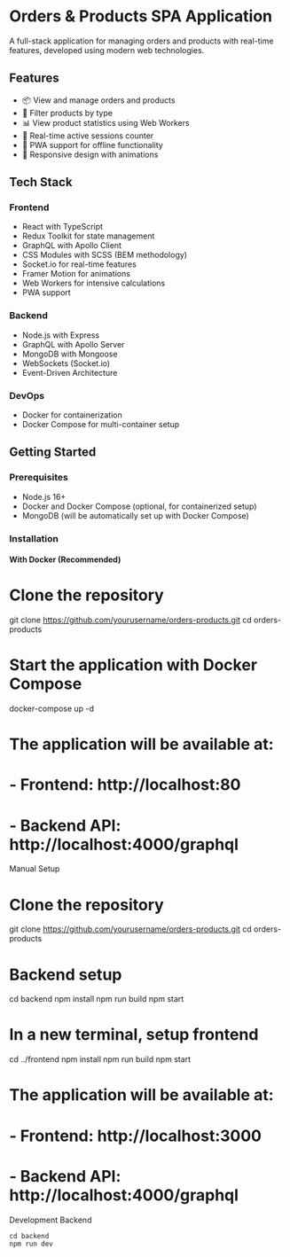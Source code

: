 # Orders & Products SPA Application

A full-stack application for managing orders and products with real-time features, developed using modern web technologies.

## Features

- 📦 View and manage orders and products
- 🔎 Filter products by type
- 📊 View product statistics using Web Workers
- 🔄 Real-time active sessions counter
- 📱 PWA support for offline functionality
- 🚀 Responsive design with animations

## Tech Stack

### Frontend
- React with TypeScript
- Redux Toolkit for state management
- GraphQL with Apollo Client
- CSS Modules with SCSS (BEM methodology)
- Socket.io for real-time features
- Framer Motion for animations
- Web Workers for intensive calculations
- PWA support

### Backend
- Node.js with Express
- GraphQL with Apollo Server
- MongoDB with Mongoose
- WebSockets (Socket.io)
- Event-Driven Architecture

### DevOps
- Docker for containerization
- Docker Compose for multi-container setup

## Getting Started

### Prerequisites
- Node.js 16+
- Docker and Docker Compose (optional, for containerized setup)
- MongoDB (will be automatically set up with Docker Compose)

### Installation

#### With Docker (Recommended)

# Clone the repository
git clone https://github.com/yourusername/orders-products.git
cd orders-products

# Start the application with Docker Compose
docker-compose up -d

# The application will be available at:
# - Frontend: http://localhost:80
# - Backend API: http://localhost:4000/graphql

Manual Setup

# Clone the repository
git clone https://github.com/yourusername/orders-products.git
cd orders-products

# Backend setup
cd backend
npm install
npm run build
npm start

# In a new terminal, setup frontend
cd ../frontend
npm install
npm run build
npm start

# The application will be available at:
# - Frontend: http://localhost:3000
# - Backend API: http://localhost:4000/graphql

Development
Backend

```
cd backend
npm run dev
```


